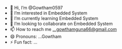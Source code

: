 - 👋 Hi, I’m @Gowtham0597
- 👀 I’m interested in Embedded System
- 🌱 I’m currently learning Embedded System
- 💞️ I’m looking to collaborate on Embedded System
- 📫 How to reach me ...gowthamguna66@gmail.com
- 😄 Pronouns: ...Gowtham
- ⚡ Fun fact: ...

<!---
Gowtham0597/Gowtham0597 is a ✨ special ✨ repository because its `README.md` (this file) appears on your GitHub profile.
You can click the Preview link to take a look at your changes.
--->
